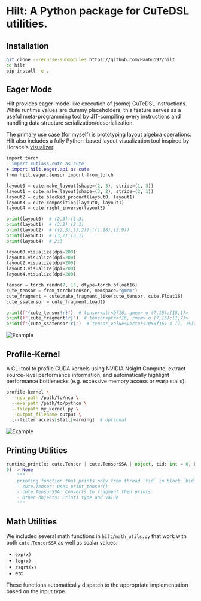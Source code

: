 # Hilt: A Python package for CuTeDSL utilities.

## Installation

```bash
git clone --recurse-submodules https://github.com/HanGuo97/hilt
cd hilt
pip install -e .
```

## Eager Mode

Hilt provides eager-mode-like execution of (some) CuTeDSL instructions. While runtime values are dummy placeholders, this feature serves as a useful meta-programming tool by JIT-compiling every instructions and handling data structure serialization/deserialization.

The primary use case (for myself) is prototyping layout algebra operations. Hilt also includes a fully Python-based layout visualization tool inspired by Horace's [visualizer](#1).

```diff
import torch
- import cutlass.cute as cute
+ import hilt.eager.api as cute
from hilt.eager.tensor import from_torch
```

```python
layout0 = cute.make_layout(shape=(2, 3), stride=(1, 3))
layout1 = cute.make_layout(shape=(3, 2), stride=(2, 1))
layout2 = cute.blocked_product(layout0, layout1)
layout3 = cute.composition(layout0, layout1)
layout4 = cute.right_inverse(layout3)

print(layout0)  # (2,3):(1,3)
print(layout1)  # (3,2):(2,1)
print(layout2)  # ((2,3),(3,2)):((1,18),(3,9))
print(layout3)  # (3,2):(3,1)
print(layout4)  # 2:3

layout0.visualize(dpi=200)
layout1.visualize(dpi=200)
layout2.visualize(dpi=200)
layout3.visualize(dpi=200)
layout4.visualize(dpi=200)
```

```python
tensor = torch.randn(7, 15, dtype=torch.bfloat16)
cute_tensor = from_torch(tensor, memspace="gmem")
cute_fragment = cute.make_fragment_like(cute_tensor, cute.Float16)
cute_ssatensor = cute_fragment.load()

print(f"{cute_tensor!r}")  # tensor<ptr<bf16, gmem> o (7,15):(15,1)>
print(f"{cute_fragment!r}")  # tensor<ptr<f16, rmem> o (7,15):(1,7)>
print(f"{cute_ssatensor!r}")  # tensor_value<vector<105xf16> o (7, 15)>
```
![Example](images/layout-tv-example.png)


## Profile-Kernel

A CLI tool to profile CUDA kernels using NVIDIA Nsight Compute, extract source-level performance information, and automatically highlight performance bottlenecks (e.g. excessive memory access or warp stalls).

```bash
profile-kernel \
  --ncu_path /path/to/ncu \
  --exe_path /path/to/python \
  --filepath my_kernel.py \
  --output_filename output \
  [--filter access|stall|warning]  # optional
```

![Example](images/sample_profile.png)

## Printing Utilities
```python
runtime_print(x: cute.Tensor | cute.TensorSSA | object, tid: int = 0, bid: int = 
0) -> None
    """
    printing function that prints only from thread `tid` in block `bid` and handles different object types:
    - cute.Tensor: Uses print_tensor()
    - cute.TensorSSA: Converts to fragment then prints
    - Other objects: Prints type and value
    """
```

## Math Utilities
We included several math functions in `hilt/math_utils.py` that work with both `cute.TensorSSA` as well as scalar values:

- `exp(x)`
- `log(x)`
- `rsqrt(x)`
- etc

These functions automatically dispatch to the appropriate implementation based on the input type.